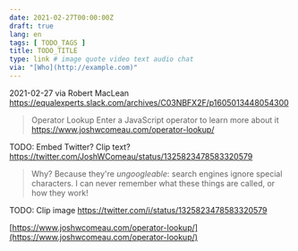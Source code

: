 ```yaml
---
date: 2021-02-27T00:00:00Z
draft: true
lang: en
tags: [ TODO_TAGS ]
title: TODO_TITLE
type: link # image quote video text audio chat
via: "[Who](http://example.com)"
---
```



2021-02-27 via Robert MacLean
https://equalexperts.slack.com/archives/C03NBFX2F/p1605013448054300

> Operator Lookup
> Enter a JavaScript operator to learn more about it
https://www.joshwcomeau.com/operator-lookup/

TODO: Embed Twitter? Clip text?
https://twitter.com/JoshWComeau/status/1325823478583320579
> Why? Because they're *ungoogleable*: search engines ignore special characters. I can never remember what these things are called, or how they work!

TODO: Clip image https://twitter.com/i/status/1325823478583320579

[https://www.joshwcomeau.com/operator-lookup/](https://www.joshwcomeau.com/operator-lookup/)

